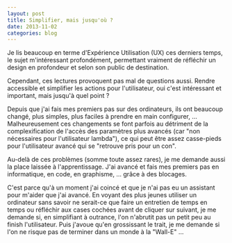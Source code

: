 ```yaml
---
layout: post
title: Simplifier, mais jusqu'où ?
date: 2013-11-02
categories: blog
---
```

Je lis beaucoup en terme d'Expérience Utilisation (UX) ces derniers temps, le sujet m'intéressant profondément, permettant vraiment de réfléchir un design en profondeur et selon son public de destination.

Cependant, ces lectures provoquent pas mal de questions aussi. Rendre accessible et simplifier les actions pour l'utilisateur, oui c'est intéressant et important, mais jusqu'à quel point ?

Depuis que j'ai fais mes premiers pas sur des ordinateurs, ils ont beaucoup changé, plus simples, plus faciles à prendre en main configurer, ... Malheureusement ces changements se font parfois au détriment de la complexification de l'accès des paramètres plus avancés (car "non nécessaires pour l'utilisateur lambda"), ce qui peut être assez casse-pieds pour l'utilisateur avancé qui se "retrouve pris pour un con".

Au-delà de ces problèmes (somme toute assez rares), je me demande aussi la place laissée à l'apprentissage. J'ai avancé et fais mes premiers pas en informatique, en code, en graphisme, ... grâce à des blocages.

C'est parce qu'à un moment j'ai coincé et que je n'ai pas eu un assistant pour m'aider que j'ai avancé. En voyant des plus jeunes utiliser un ordinateur sans savoir ne serait-ce que faire un entretien de temps en temps ou réfléchir aux cases cochées avant de cliquer sur suivant, je me demande si, en simplifiant à outrance, l'on n'abrutit pas un petit peu au finish l'utilisateur.
Puis j'avoue qu'en grossissant le trait, je me demande si l'on ne risque pas de terminer dans un monde à la "Wall-E" ...
